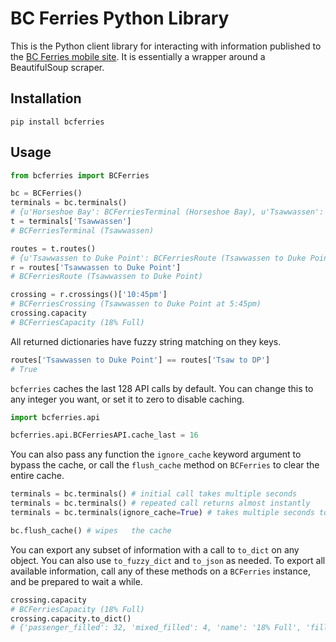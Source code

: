 # BC Ferries Python Library

This is the Python client library for interacting with information published to the [BC Ferries mobile site](http://mobile.bcferries.com/). It is essentially a wrapper around a BeautifulSoup scraper.

## Installation

`pip install bcferries`

## Usage

```python
from bcferries import BCFerries

bc = BCFerries()
terminals = bc.terminals()
# {u'Horseshoe Bay': BCFerriesTerminal (Horseshoe Bay), u'Tsawwassen': BCFerriesTerminal (Tsawwassen)}
t = terminals['Tsawwassen']
# BCFerriesTerminal (Tsawwassen)

routes = t.routes()
# {u'Tsawwassen to Duke Point': BCFerriesRoute (Tsawwassen to Duke Point)}
r = routes['Tsawwassen to Duke Point']
# BCFerriesRoute (Tsawwassen to Duke Point)

crossing = r.crossings()['10:45pm']
# BCFerriesCrossing (Tsawwassen to Duke Point at 5:45pm)
crossing.capacity
# BCFerriesCapacity (18% Full)
```

All returned dictionaries have fuzzy string matching on they keys.

```python
routes['Tsawwassen to Duke Point'] == routes['Tsaw to DP']
# True
```

`bcferries` caches the last 128 API calls by default. You can change this to any integer you want, or set it to zero to disable caching.

```python
import bcferries.api

bcferries.api.BCFerriesAPI.cache_last = 16
```

You can also pass any function the `ignore_cache` keyword argument to bypass the cache, or call the `flush_cache` method on `BCFerries` to clear the entire cache.

```python
terminals = bc.terminals() # initial call takes multiple seconds
terminals = bc.terminals() # repeated call returns almost instantly
terminals = bc.terminals(ignore_cache=True) # takes multiple seconds to return

bc.flush_cache() # wipes   the cache
```

You can export any subset of information with a call to `to_dict` on any object. You can also use `to_fuzzy_dict` and `to_json` as needed. To export all available information, call any of these methods on a `BCFerries` instance, and be prepared to wait a while.

```python
crossing.capacity
# BCFerriesCapacity (18% Full)
crossing.capacity.to_dict()
# {'passenger_filled': 32, 'mixed_filled': 4, 'name': '18% Full', 'filled': 18}
```
